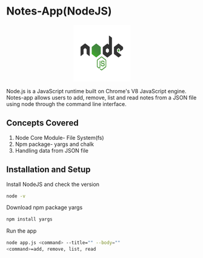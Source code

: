 # Notes-App(NodeJS)
<p align="center">
  <img src="images/nodejs-1-logo.png" height=150px width=150px>
</p>
<p> Node.js is a JavaScript runtime built on Chrome's V8 JavaScript engine. Notes-app allows users to add, remove, list and read notes from a JSON file using node through the command line interface.
</p>

<h2> Concepts Covered </h2>
<ol>
  <li> Node Core Module- File System(fs) </li>
  <li> Npm package- yargs and chalk </li>
  <li> Handling data from JSON file </li>
</ol>

## Installation and Setup
Install NodeJS and check the version
```Bash
node -v
```
Download npm package yargs
```Bash
npm install yargs
```
Run the app
```Bash
node app.js <command> --title="" --body=""
<command>=add, remove, list, read
```
